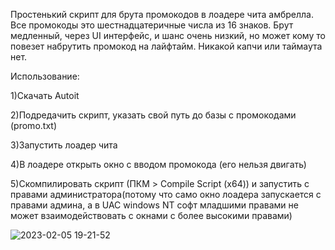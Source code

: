 Простенький скрипт для брута промокодов в лоадере чита амбрелла. Все промокоды это шестнадцатеричные числа из 16 знаков. Брут медленный, через UI интерфейс, и шанс очень низкий, но может кому то повезет набрутить промокод на лайфтайм. Никакой капчи или таймаута нет.

Использование:

  1)Скачать Autoit
  
  2)Подредачить скрипт, указать свой путь до базы с промокодами (promo.txt)

  3)Запустить лоадер чита

  4)В лоадере открыть окно с вводом промокода (его нельзя двигать)

  5)Скомпилировать скрипт (ПКМ > Compile Script (x64)) и запустить с правами администратора(потому что само окно лоадера запускается с правами админа, а в UAC windows NT софт  младшими правами не может взаимодействовать с окнами с более высокими правами)

  ![2023-02-05 19-21-52](https://user-images.githubusercontent.com/38525999/216820799-102f780b-7571-4808-96e6-3739366806d0.gif)
